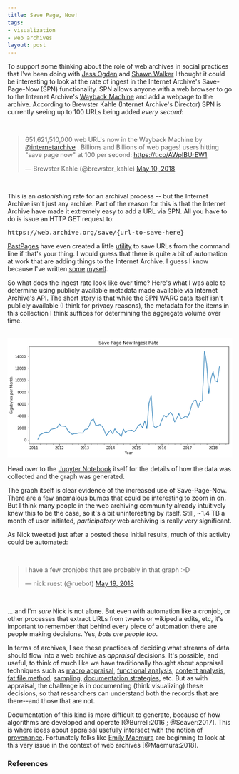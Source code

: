 ```yaml
---
title: Save Page, Now!
tags:
- visualization
- web archives
layout: post
---
```


To support some thinking about the role of web archives in social practices that
I've been doing with [Jess Ogden] and [Shawn Walker] I thought it could be
interesting to look at the rate of ingest in the Internet Archive's
Save-Page-Now (SPN) functionality. SPN allows anyone with a web browser to go to
the Internet Archive's [Wayback Machine] and add a webpage to the archive.
According to Brewster Kahle (Internet Archive's Director) SPN is currently
seeing up to 100 URLs being added *every second*:

<br>
<blockquote class="twitter-tweet" data-lang="en"><p lang="en" dir="ltr">651,621,510,000 web URL&#39;s now in the Wayback Machine by <a href="https://twitter.com/internetarchive?ref_src=twsrc%5Etfw">@internetarchive</a> .   Billions and Billions of web pages!  users hitting &quot;save page now&quot; at 100 per second:  <a href="https://t.co/AWpIBUrEW1">https://t.co/AWpIBUrEW1</a></p>&mdash; Brewster Kahle (@brewster_kahle) <a href="https://twitter.com/brewster_kahle/status/994380510011928578?ref_src=twsrc%5Etfw">May 10, 2018</a></blockquote>
<script async src="https://platform.twitter.com/widgets.js" charset="utf-8"></script>
<br>

This is an *astonishing* rate for an archival process -- but the Internet
Archive isn't just any archive. Part of the reason for this is that the Internet
Archive have made it extremely easy to add a URL via SPN. All you have to do is
issue an HTTP GET request to:

<pre>
https://web.archive.org/save/{url-to-save-here}
</pre>

[PastPages] have even created a little [utility] to save URLs from
the command line if that's your thing. I would guess that there is quite a bit
of automation at work that are adding things to the Internet Archive.
I guess I know because I've written [some] [myself].

So what does the ingest rate look like over time? Here's what I was able to
determine using publicly available metadata made available via Internet
Archive's API. The short story is that while the SPN WARC data itself isn't
publicly available (I think for privacy reasons), the metadata for the items in
this collection I think suffices for determining the aggregate volume over time.

<br>
<img class="img-responsive" src="/images/spn.png">
<br>

Head over to the [Jupyter Notebook] itself for the details of how the data was
collected and the graph was generated.

The graph itself is clear evidence of the increased use of Save-Page-Now. There
are a few anomalous bumps that could be interesting to zoom in on. But I think
many people in the web archiving community already intuitively knew this to be
the case, so it's a bit uninteresting by itself. Still, ~1.4 TB a month of user
initiated, *participatory* web archiving is really very significant.

As Nick tweeted just after a posted these initial results, much of this activity
could be automated:

<br>
<blockquote class="twitter-tweet" data-conversation="none" data-lang="en"><p lang="en" dir="ltr">I have a few cronjobs that are probably in that graph :-D</p>&mdash; nick ruest (@ruebot) <a href="https://twitter.com/ruebot/status/997850677836746753?ref_src=twsrc%5Etfw">May 19, 2018</a></blockquote>
<br>

... and I'm *sure* Nick is not alone. But even with automation like a cronjob,
or other processes that extract URLs from tweets or wikipedia edits, etc, it's
important to remember that behind every piece of automation there are people
making decisions. Yes, *bots are people too*.

In terms of archives, I see these practices of deciding what streams of data
should flow into a web archive as *appraisal* decisions. It's possible, and
useful, to think of much like we have traditionally thought about appraisal
techniques such as [macro appraisal], [functional analysis], [content analysis],
[fat file method], [sampling], [documentation strategies], etc. But as with
appraisal, the challenge is in documenting (think visualizing) these decisions,
so that researchers can understand both the records that are there--and those
that are not.

Documentation of this kind is more difficult to generate, because of how
algorithms are developed and operate [@Burrell:2016 ; @Seaver:2017]. This is
where ideas about appraisal usefully intersect with the notion of [provenance].
Fortunately folks like [Emily Maemura] are beginning to look at this very issue
in the context of web archives [@Maemura:2018].

### References

[utility]: https://github.com/pastpages/savepagenow
[Wayback Machine]: https://web.archive.org/
[Jupyter Notebook]: https://github.com/edsu/spn/blob/master/Sizes.ipynb
[PastPages]: http://www.pastpages.org/
[some]: https://github.com/docnow/diffengine
[myself]: https://github.com/docnow/docnow
[macro appraisal]: https://www2.archivists.org/glossary/terms/m/macro-appraisal
[functional analysis]: https://www2.archivists.org/glossary/terms/f/functional-analysis
[content analysis]: https://www2.archivists.org/glossary/terms/c/content-analysis
[fat file method]: https://www2.archivists.org/glossary/terms/f/fat-file-method
[documentation strategies]: https://www2.archivists.org/glossary/terms/d/documentation-strategy
[sampling]: https://www2.archivists.org/glossary/terms/s/sampling
[Emily Maemura]: https://twitter.com/emilymaemura
[provenance]: https://www2.archivists.org/glossary/terms/p/provenance
[Jess Ogden]: https://archivingtheweb.me/
[Shawn Walker]: http://shawnw.io/

